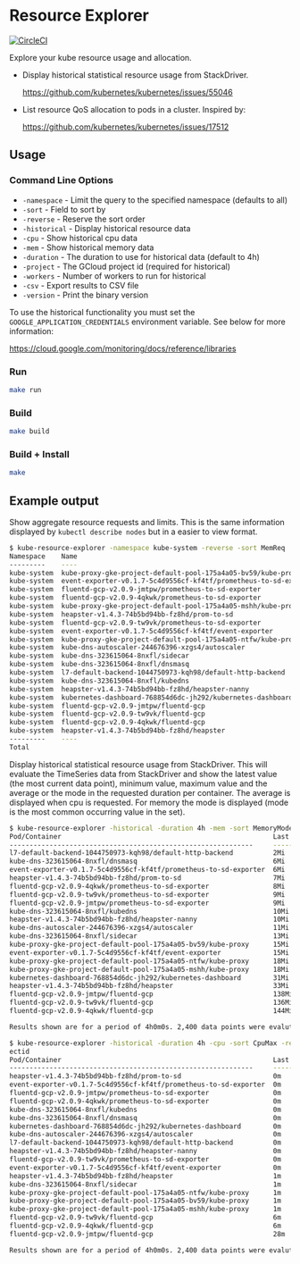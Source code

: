 # Resource Explorer

[![CircleCI](https://circleci.com/gh/dabeck/kube-resource-explorer.svg?style=svg)](https://circleci.com/gh/dabeck/kube-resource-explorer)

Explore your kube resource usage and allocation.

* Display historical statistical resource usage from StackDriver.

  <https://github.com/kubernetes/kubernetes/issues/55046>

* List resource QoS allocation to pods in a cluster. Inspired by:

  <https://github.com/kubernetes/kubernetes/issues/17512>

## Usage

### Command Line Options

* `-namespace` - Limit the query to the specified namespace (defaults to all)
* `-sort` - Field to sort by
* `-reverse` - Reserve the sort order
* `-historical` - Display historical resource data
* `-cpu` - Show historical cpu data
* `-mem` - Show historical memory data
* `-duration` - The duration to use for historical data (default to 4h)
* `-project` - The GCloud project id (required for historical)
* `-workers` - Number of workers to run for historical
* `-csv` - Export results to CSV file
* `-version` - Print the binary version

To use the historical functionality you must set the
`GOOGLE_APPLICATION_CREDENTIALS` environment variable. See below for more
information:

<https://cloud.google.com/monitoring/docs/reference/libraries>

### Run

```sh
make run
```

### Build

```sh
make build
```

### Build + Install

```sh
make
```

## Example output

Show aggregate resource requests and limits. This is the same information
displayed by `kubectl describe nodes` but in a easier to view format.

```sh
$ kube-resource-explorer -namespace kube-system -reverse -sort MemReq
Namespace    Name                                                              CpuReq       CpuReq%  CpuLimit    CpuLimit%  MemReq         MemReq%  MemLimit       MemLimit%
---------    ----                                                              ------       -------  --------    ---------  ------         -------  --------       ---------
kube-system  kube-proxy-gke-project-default-pool-175a4a05-bv59/kube-proxy      100m         10%      0m          0%         0Mi            0%       0Mi            0%
kube-system  event-exporter-v0.1.7-5c4d9556cf-kf4tf/prometheus-to-sd-exporter  0m           0%       0m          0%         0Mi            0%       0Mi            0%
kube-system  fluentd-gcp-v2.0.9-jmtpw/prometheus-to-sd-exporter                0m           0%       0m          0%         0Mi            0%       0Mi            0%
kube-system  fluentd-gcp-v2.0.9-4qkwk/prometheus-to-sd-exporter                0m           0%       0m          0%         0Mi            0%       0Mi            0%
kube-system  kube-proxy-gke-project-default-pool-175a4a05-mshh/kube-proxy      100m         10%      0m          0%         0Mi            0%       0Mi            0%
kube-system  heapster-v1.4.3-74b5bd94bb-fz8hd/prom-to-sd                       0m           0%       0m          0%         0Mi            0%       0Mi            0%
kube-system  fluentd-gcp-v2.0.9-tw9vk/prometheus-to-sd-exporter                0m           0%       0m          0%         0Mi            0%       0Mi            0%
kube-system  event-exporter-v0.1.7-5c4d9556cf-kf4tf/event-exporter             0m           0%       0m          0%         0Mi            0%       0Mi            0%
kube-system  kube-proxy-gke-project-default-pool-175a4a05-ntfw/kube-proxy      100m         10%      0m          0%         0Mi            0%       0Mi            0%
kube-system  kube-dns-autoscaler-244676396-xzgs4/autoscaler                    20m          2%       0m          0%         10Mi           0%       0Mi            0%
kube-system  kube-dns-323615064-8nxfl/sidecar                                  10m          1%       0m          0%         20Mi           0%       0Mi            0%
kube-system  kube-dns-323615064-8nxfl/dnsmasq                                  150m         15%      0m          0%         20Mi           0%       0Mi            0%
kube-system  l7-default-backend-1044750973-kqh98/default-http-backend          10m          1%       10m         1%         20Mi           0%       20Mi           0%
kube-system  kube-dns-323615064-8nxfl/kubedns                                  100m         10%      0m          0%         70Mi           2%       170Mi          6%
kube-system  heapster-v1.4.3-74b5bd94bb-fz8hd/heapster-nanny                   50m          5%       50m         5%         90Mi           3%       90Mi           3%
kube-system  kubernetes-dashboard-768854d6dc-jh292/kubernetes-dashboard        100m         10%      100m        10%        100Mi          3%       300Mi          11%
kube-system  fluentd-gcp-v2.0.9-jmtpw/fluentd-gcp                              100m         10%      0m          0%         200Mi          7%       300Mi          11%
kube-system  fluentd-gcp-v2.0.9-tw9vk/fluentd-gcp                              100m         10%      0m          0%         200Mi          7%       300Mi          11%
kube-system  fluentd-gcp-v2.0.9-4qkwk/fluentd-gcp                              100m         10%      0m          0%         200Mi          7%       300Mi          11%
kube-system  heapster-v1.4.3-74b5bd94bb-fz8hd/heapster                         88m          9%       88m         9%         204Mi          7%       204Mi          7%
---------    ----                                                              ------       -------  --------    ---------  ------         -------  --------       ---------
Total                                                                          1128m/2820m  40%      248m/2820m  8%         1134Mi/7936Mi  14%      1684Mi/7936Mi  21%
```

Display historical statistical resource usage from StackDriver. This will
evaluate the TimeSeries data from StackDriver and show the latest value (the
most current data point), minimum value, maximum value and the average or the
mode in the requested duration per container. The average is displayed when
cpu is requested. For memory the mode is displayed (mode is the most common
occurring value in the set).

```sh
$ kube-resource-explorer -historical -duration 4h -mem -sort MemoryMode -reverse -namespace kube-system -project myprojectid
Pod/Container                                                     Last    Min     Max     Mode
-------------------------------------------------------------     ------  ------  ------  --------
l7-default-backend-1044750973-kqh98/default-http-backend          2Mi     2Mi     2Mi     2Mi
kube-dns-323615064-8nxfl/dnsmasq                                  6Mi     6Mi     6Mi     6Mi
event-exporter-v0.1.7-5c4d9556cf-kf4tf/prometheus-to-sd-exporter  6Mi     6Mi     6Mi     6Mi
heapster-v1.4.3-74b5bd94bb-fz8hd/prom-to-sd                       7Mi     7Mi     7Mi     7Mi
fluentd-gcp-v2.0.9-4qkwk/prometheus-to-sd-exporter                8Mi     8Mi     8Mi     8Mi
fluentd-gcp-v2.0.9-tw9vk/prometheus-to-sd-exporter                9Mi     9Mi     9Mi     9Mi
fluentd-gcp-v2.0.9-jmtpw/prometheus-to-sd-exporter                9Mi     9Mi     9Mi     9Mi
kube-dns-323615064-8nxfl/kubedns                                  10Mi    10Mi    10Mi    10Mi
heapster-v1.4.3-74b5bd94bb-fz8hd/heapster-nanny                   10Mi    10Mi    10Mi    10Mi
kube-dns-autoscaler-244676396-xzgs4/autoscaler                    11Mi    11Mi    11Mi    11Mi
kube-dns-323615064-8nxfl/sidecar                                  13Mi    12Mi    13Mi    13Mi
kube-proxy-gke-project-default-pool-175a4a05-bv59/kube-proxy      15Mi    15Mi    15Mi    15Mi
event-exporter-v0.1.7-5c4d9556cf-kf4tf/event-exporter             15Mi    15Mi    15Mi    15Mi
kube-proxy-gke-project-default-pool-175a4a05-ntfw/kube-proxy      18Mi    18Mi    18Mi    18Mi
kube-proxy-gke-project-default-pool-175a4a05-mshh/kube-proxy      18Mi    18Mi    19Mi    18Mi
kubernetes-dashboard-768854d6dc-jh292/kubernetes-dashboard        31Mi    31Mi    31Mi    31Mi
heapster-v1.4.3-74b5bd94bb-fz8hd/heapster                         33Mi    32Mi    39Mi    34Mi
fluentd-gcp-v2.0.9-jmtpw/fluentd-gcp                              138Mi   136Mi   139Mi   138Mi
fluentd-gcp-v2.0.9-tw9vk/fluentd-gcp                              136Mi   130Mi   162Mi   162Mi
fluentd-gcp-v2.0.9-4qkwk/fluentd-gcp                              144Mi   126Mi   181Mi   178Mi

Results shown are for a period of 4h0m0s. 2,400 data points were evaluted.
```

```sh
$ kube-resource-explorer -historical -duration 4h -cpu -sort CpuMax -reverse -namespace kube-system -project myproj
ectid
Pod/Container                                                     Last    Min     Max     Avg
-------------------------------------------------------------     ------  ------  ------  --------                                     
heapster-v1.4.3-74b5bd94bb-fz8hd/prom-to-sd                       0m      0m      0m      0m                                           
event-exporter-v0.1.7-5c4d9556cf-kf4tf/prometheus-to-sd-exporter  0m      0m      0m      0m                                           
fluentd-gcp-v2.0.9-jmtpw/prometheus-to-sd-exporter                0m      0m      0m      0m                                           
fluentd-gcp-v2.0.9-4qkwk/prometheus-to-sd-exporter                0m      0m      0m      0m                                           
kube-dns-323615064-8nxfl/kubedns                                  0m      0m      0m      0m                                           
kube-dns-323615064-8nxfl/dnsmasq                                  0m      0m      0m      0m                                           
kubernetes-dashboard-768854d6dc-jh292/kubernetes-dashboard        0m      0m      0m      0m                                           
kube-dns-autoscaler-244676396-xzgs4/autoscaler                    0m      0m      0m      0m                                           
l7-default-backend-1044750973-kqh98/default-http-backend          0m      0m      0m      0m                                           
heapster-v1.4.3-74b5bd94bb-fz8hd/heapster-nanny                   0m      0m      0m      0m                                           
fluentd-gcp-v2.0.9-tw9vk/prometheus-to-sd-exporter                0m      0m      0m      0m                                           
event-exporter-v0.1.7-5c4d9556cf-kf4tf/event-exporter             0m      0m      0m      0m                                           
heapster-v1.4.3-74b5bd94bb-fz8hd/heapster                         1m      1m      1m      1m                                           
kube-dns-323615064-8nxfl/sidecar                                  1m      0m      1m      0m                                           
kube-proxy-gke-project-default-pool-175a4a05-ntfw/kube-proxy      1m      1m      2m      1m                                           
kube-proxy-gke-project-default-pool-175a4a05-bv59/kube-proxy      1m      1m      2m      1m                                           
kube-proxy-gke-project-default-pool-175a4a05-mshh/kube-proxy      1m      1m      2m      1m                                           
fluentd-gcp-v2.0.9-tw9vk/fluentd-gcp                              6m      5m      7m      5m                                           
fluentd-gcp-v2.0.9-4qkwk/fluentd-gcp                              6m      5m      12m     6m                                           
fluentd-gcp-v2.0.9-jmtpw/fluentd-gcp                              28m     23m     32m     28m                                          

Results shown are for a period of 4h0m0s. 2,400 data points were evaluted.                                                             
```
